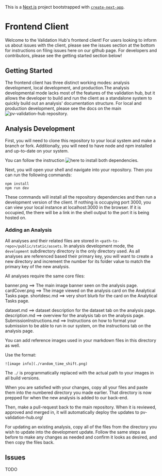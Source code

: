 This is a [Next.js](https://nextjs.org/) project bootstrapped with [`create-next-app`](https://github.com/vercel/next.js/tree/canary/packages/create-next-app).

# Frontend Client

Welcome to the Validation Hub's frontend client! For users looking to inform us about issues with the client, please see the issues section at the bottom for instructions on filing issues here on our github page. For developers and contributors, please see the getting started section below!

## Getting Started

The frontend client has three distinct working modes: analysis development, local development, and production.The analysis developmental mode lacks most of the features of the validation hub, but it allows the developer to build and run the client as a standalone system to quickly build out an analysis' documentation structure. For local and production development, please see the docs on the main ![pv-validation-hub](https://github.com/slacgismo/pv-validation-hub) repository.

## Analysis Development

First, you will need to clone this repository to your local system and make a branch or fork. Additionally, you will need to have node and npm installed and up-to-date on your system.

You can follow the instruction ![here](https://docs.npmjs.com/downloading-and-installing-node-js-and-npm) to install both dependencies.

Next, you will open your shell and navigate into your repository. Then you can run the following commands:
```
npm install
npm run dev
```

These commands will install all the repository dependencies and then run a development version of the client. If nothing is occupying port 3000, you can view your local instance at localhost:3000 in the browser. If it is occupied, the there will be a link in the shell output to the port it is being hosted on.

### Adding an Analysis

All analyses and their related files are stored in `<path-to-repo>/public/static/assets`. In analysis development mode, the `development` subdirectory directory is the only directory used. As all analyses are referenced based their primary key, you will want to create a new directory and increment the number for its folder value to match the primary key of the new analysis.

All analyses require the same core files:

banner.png ==> The main image banner seen on the analysis page.
cardCover.png ==> The image viewed on the analysis card on the Analytical Tasks page.
shortdesc.md ==> very short blurb for the card on the Analytical Tasks page.

dataset.md ==> dataset description for the dataset tab on the analysis page. 
description.md ==> overview for the analysis tab on the analysis page. 
SubmissionInstructions.md ==> Instructions on how to format your submission to be able to run in our system, on the instructions tab on the analysis page. 

You can add reference images used in your markdown files in this directory as well.

Use the format:
```
![image info](./random_time_shift.png)
```

The `./` is programmatically replaced with the actual path to your images in all build versions. 

When you are satisfied with your changes, copy all your files and paste them into the numbered directory you made earlier. That directory is now prepped for when the new analysis is added to our back-end.

Then, make a pull-request back to the main repository. When it is reviewed, approved and merged in, it will automatically deploy the updates to pv-validation-hub.org!

For updating an existing analysis, copy all of the files from the directory you wish to update into the development update. Follow the same steps as before to make any changes as needed and confirm it looks as desired, and then copy the files back. 

## Issues

TODO
